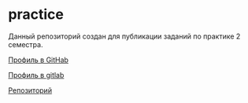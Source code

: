 # practice

Данный репозиторий создан для публикации заданий по практике 2 семестра.

[Профиль в GitHab](https://github.com/hbjnmcd)

[Профиль в gitlab](https://git.herzen.spb.ru/1140079)

[Репозиторий](https://github.com/hbjnmcd/practice)
